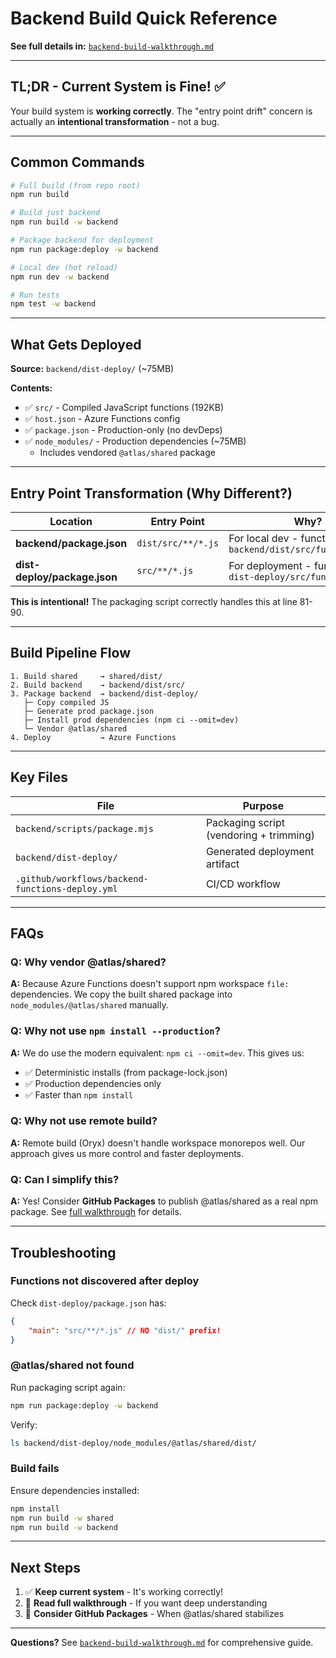 # Backend Build Quick Reference

**See full details in:** [`backend-build-walkthrough.md`](./backend-build-walkthrough.md)

---

## TL;DR - Current System is Fine! ✅

Your build system is **working correctly**. The "entry point drift" concern is actually an **intentional transformation** - not a bug.

---

## Common Commands

```bash
# Full build (from repo root)
npm run build

# Build just backend
npm run build -w backend

# Package backend for deployment
npm run package:deploy -w backend

# Local dev (hot reload)
npm run dev -w backend

# Run tests
npm test -w backend
```

---

## What Gets Deployed

**Source:** `backend/dist-deploy/` (~75MB)

**Contents:**

- ✅ `src/` - Compiled JavaScript functions (192KB)
- ✅ `host.json` - Azure Functions config
- ✅ `package.json` - Production-only (no devDeps)
- ✅ `node_modules/` - Production dependencies (~75MB)
    - Includes vendored `@atlas/shared` package

---

## Entry Point Transformation (Why Different?)

| Location                     | Entry Point        | Why?                                                           |
| ---------------------------- | ------------------ | -------------------------------------------------------------- |
| **backend/package.json**     | `dist/src/**/*.js` | For local dev - functions at `backend/dist/src/functions/*.js` |
| **dist-deploy/package.json** | `src/**/*.js`      | For deployment - functions at `dist-deploy/src/functions/*.js` |

**This is intentional!** The packaging script correctly handles this at line 81-90.

---

## Build Pipeline Flow

```
1. Build shared     → shared/dist/
2. Build backend    → backend/dist/src/
3. Package backend  → backend/dist-deploy/
   ├─ Copy compiled JS
   ├─ Generate prod package.json
   ├─ Install prod dependencies (npm ci --omit=dev)
   └─ Vendor @atlas/shared
4. Deploy           → Azure Functions
```

---

## Key Files

| File                                             | Purpose                                 |
| ------------------------------------------------ | --------------------------------------- |
| `backend/scripts/package.mjs`                    | Packaging script (vendoring + trimming) |
| `backend/dist-deploy/`                           | Generated deployment artifact           |
| `.github/workflows/backend-functions-deploy.yml` | CI/CD workflow                          |

---

## FAQs

### Q: Why vendor @atlas/shared?

**A:** Because Azure Functions doesn't support npm workspace `file:` dependencies. We copy the built shared package into `node_modules/@atlas/shared` manually.

### Q: Why not use `npm install --production`?

**A:** We do use the modern equivalent: `npm ci --omit=dev`. This gives us:

- ✅ Deterministic installs (from package-lock.json)
- ✅ Production dependencies only
- ✅ Faster than `npm install`

### Q: Why not use remote build?

**A:** Remote build (Oryx) doesn't handle workspace monorepos well. Our approach gives us more control and faster deployments.

### Q: Can I simplify this?

**A:** Yes! Consider **GitHub Packages** to publish @atlas/shared as a real npm package. See [full walkthrough](./backend-build-walkthrough.md#github-packages-as-private-registry) for details.

---

## Troubleshooting

### Functions not discovered after deploy

Check `dist-deploy/package.json` has:

```json
{
    "main": "src/**/*.js" // NO "dist/" prefix!
}
```

### @atlas/shared not found

Run packaging script again:

```bash
npm run package:deploy -w backend
```

Verify:

```bash
ls backend/dist-deploy/node_modules/@atlas/shared/dist/
```

### Build fails

Ensure dependencies installed:

```bash
npm install
npm run build -w shared
npm run build -w backend
```

---

## Next Steps

1. ✅ **Keep current system** - It's working correctly!
2. 📖 **Read full walkthrough** - If you want deep understanding
3. 🚀 **Consider GitHub Packages** - When @atlas/shared stabilizes

---

**Questions?** See [`backend-build-walkthrough.md`](./backend-build-walkthrough.md) for comprehensive guide.
